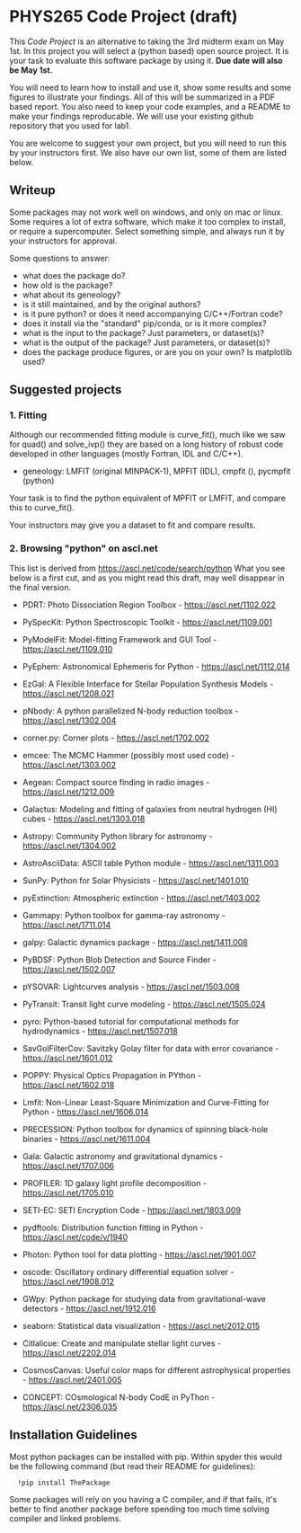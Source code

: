 # PHYS265 Code Project (draft)


This *Code Project* is an alternative to taking the 3rd midterm exam
on May 1st.
In this project you will select a (python based) open source project.
It is your task to evaluate this software package by using it.
**Due date will also be May 1st.**

You will need to learn how to install and use it, show some results
and some figures to illustrate your findings. All of this will be
summarized in a PDF based report. You also need to keep your code
examples, and a README to make your findings reproducable. We will use
your existing github repository that you used for lab1.

You are welcome to suggest your own project, but you will need to
run this by your instructors first. We also have our own list,
some of them are listed below.

## Writeup


Some packages may not work well on windows, and only on mac or linux. Some
requires a lot of extra software, which make it too complex to install,
or require a supercomputer.  Select something simple, and always run it
by your instructors for approval.

Some questions to answer:

- what does the package do?
- how old is the package?
- what about its geneology?
- is it still maintained, and by the original authors?
- is it pure python? or does it need accompanying C/C++/Fortran code?
- does it install via the "standard" pip/conda, or is it more complex?
- what is the input to the package? Just parameters, or dataset(s)?
- what is the output of the package? Just parameters, or dataset(s)?
- does the package produce figures, or are you on your own? Is matplotlib used?

## Suggested projects

### 1. Fitting

Although our recommended fitting module is curve_fit(), much like
we saw for quad() and solve_ivp() they are based on a long history
of robust code developed in other languages (mostly Fortran, IDL and C/C++).

- geneology: LMFIT (original MINPACK-1), MPFIT (IDL), cmpfit (), pycmpfit (python)

Your task is to find the python equivalent of MPFIT or LMFIT, and compare this
to curve_fit().

Your instructors may give you a dataset to fit and compare results.

### 2. Browsing "python" on ascl.net


This list is derived from https://ascl.net/code/search/python
What you see below is a first cut, and as you might read this draft,
may well disappear in the final version.

- PDRT: Photo Dissociation Region Toolbox - https://ascl.net/1102.022

- PySpecKit: Python Spectroscopic Toolkit - https://ascl.net/1109.001	

- PyModelFit: Model-fitting Framework and GUI Tool - https://ascl.net/1109.010

- PyEphem: Astronomical Ephemeris for Python - https://ascl.net/1112.014	

- EzGal: A Flexible Interface for Stellar Population Synthesis Models - https://ascl.net/1208.021	

- pNbody: A python parallelized N-body reduction toolbox - https://ascl.net/1302.004	

- corner.py: Corner plots - https://ascl.net/1702.002

- emcee: The MCMC Hammer (possibly most used code) - https://ascl.net/1303.002	

- Aegean: Compact source finding in radio images - https://ascl.net/1212.009	

- Galactus: Modeling and fitting of galaxies from neutral hydrogen (HI) cubes - https://ascl.net/1303.018

- Astropy: Community Python library for astronomy - https://ascl.net/1304.002	

- AstroAsciiData: ASCII table Python module - https://ascl.net/1311.003	

- SunPy: Python for Solar Physicists - https://ascl.net/1401.010		

- pyExtinction: Atmospheric extinction - https://ascl.net/1403.002

- Gammapy: Python toolbox for gamma-ray astronomy - https://ascl.net/1711.014	

- galpy: Galactic dynamics package - https://ascl.net/1411.008	

- PyBDSF: Python Blob Detection and Source Finder - https://ascl.net/1502.007	

- pYSOVAR: Lightcurves analysis	- https://ascl.net/1503.008

- PyTransit: Transit light curve modeling - https://ascl.net/1505.024	

- pyro: Python-based tutorial for computational methods for hydrodynamics - https://ascl.net/1507.018

- SavGolFilterCov: Savitzky Golay filter for data with error covariance	- https://ascl.net/1601.012

- POPPY: Physical Optics Propagation in PYthon - https://ascl.net/1602.018

- Lmfit: Non-Linear Least-Square Minimization and Curve-Fitting for Python - https://ascl.net/1606.014	

- PRECESSION: Python toolbox for dynamics of spinning black-hole binaries - https://ascl.net/1611.004	

- Gala: Galactic astronomy and gravitational dynamics -	https://ascl.net/1707.006

- PROFILER: 1D galaxy light profile decomposition - https://ascl.net/1705.010	

- SETI-EC: SETI Encryption Code	- https://ascl.net/1803.009

- pydftools: Distribution function fitting in Python - https://ascl.net/code/v/1940

- Photon: Python tool for data plotting	- https://ascl.net/1901.007

- oscode: Oscillatory ordinary differential equation solver - https://ascl.net/1908.012	

- GWpy: Python package for studying data from gravitational-wave detectors - https://ascl.net/1912.016	

- seaborn: Statistical data visualization - https://ascl.net/2012.015	

- Citlalicue: Create and manipulate stellar light curves - https://ascl.net/2202.014	

- CosmosCanvas: Useful color maps for different astrophysical properties - https://ascl.net/2401.005	

- CONCEPT: COsmological N-body CodE in PyThon - https://ascl.net/2306.035	

## Installation Guidelines

Most python packages can be installed with pip.   Within spyder this would be the following
command (but read their README for guidelines):

      !pip install ThePackage

Some packages will rely on you having a C compiler, and if that fails, it's better to find
another package before spending too much time solving compiler and linked problems.
